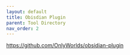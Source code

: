 ```yaml
---
layout: default
title: Obisdian Plugin
parent: Tool Directory
nav_order: 2
---
```




https://github.com/OnlyWorlds/obsidian-plugin